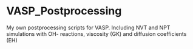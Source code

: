# VASP_Postprocessing
My own postprocessing scripts for VASP. Including NVT and NPT simulations with OH- reactions, viscosity (GK) and diffusion coefficients (EH)

